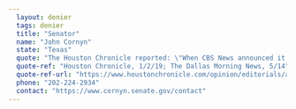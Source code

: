 ```yaml
---
  layout: denier
  tags: denier
  title: "Senator"
  name: "John Cornyn"
  state: "Texas"
  quote: "The Houston Chronicle reported: \"When CBS News announced it would no longer allow guests to argue that climate change is not real, [Sen. Cornyn] offered a Sphinx-like rebuttal on Twitter: 'Science is not static.'\" Previously, The Dallas Morning News reported that Cornyn admitted that the climate is changing and that it is due in part to human activity, but he is \"not willing to put the federal government in charge of trying to micromanage the environment for the United States of America ... by putting restrictions in place that other nations are not.\""
  quote-ref: "Houston Chronicle, 1/2/19; The Dallas Morning News, 5/14"
  quote-ref-url: "https://www.houstonchronicle.com/opinion/editorials/article/While-climate-change-hits-Texas-Cornyn-tweets-13504222.php; https://www.dallasnews.com/business/business/2014/05/07/cornyn-people-contribute-to-climate-change-but-federal-response-is-not-the-answer"
  phone: "202-224-2934"
  contact: "https://www.cornyn.senate.gov/contact"
---
```

